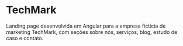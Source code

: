 # TechMark
 Landing page desenvolvida em Angular para a empresa fictícia de marketing TechMark, com seções sobre nós, serviços, blog, estudo de caso e contato.

